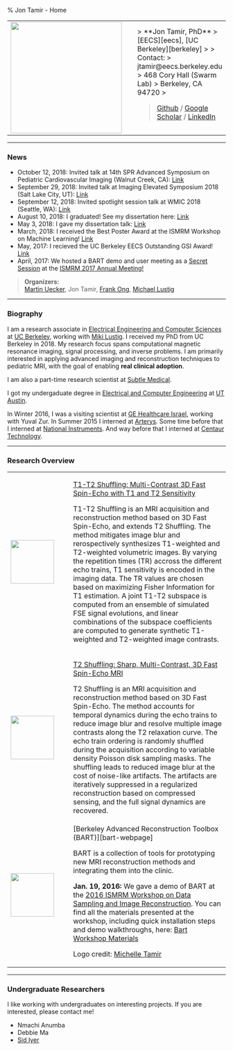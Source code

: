 % Jon Tamir - Home

<table>
<tr>
<td>
<img style='height:256px' src='images/me.png'>
</td>
<td width=20px>
</td>
<td>
> **Jon Tamir, PhD**  
> [EECS][eecs], [UC Berkeley][berkeley]
>
> Contact:  
> jtamir@eecs.berkeley.edu  
> 468 Cory Hall  (Swarm Lab)
> Berkeley, CA 94720  
>

> [Github][github] / [Google Scholar][gscholar] / [LinkedIn][linkedin]
</td>
</tr>
</table>

---

### News
* October 12, 2018: Invited talk at 14th SPR Advanced Symposium on Pediatric Cardiovascular Imaging (Walnut Creek, CA): [Link](https://www.pedrad.org/Events/SPR-Meetings/Cardiac-2018/14th-SPR-Advanced-Symposium-on-Pediatric-Cardiovascular-Imaging)
* September 29, 2018: Invited talk at Imaging Elevated Symposium 2018 (Salt Lake City, UT): [Link](https://medicine.utah.edu/imaging-elevated/speakers2018.php)
* September 12, 2018: Invited spotlight session talk at WMIC 2018 (Seattle, WA): [Link](http://www.wmis.org/2018-wmic/2018-spotlight-sessions)
* August 10, 2018: I graduated! See my dissertation here: [Link](https://www2.eecs.berkeley.edu/Pubs/TechRpts/2018/EECS-2018-124.html)
* May 3, 2018: I gave my dissertation talk: [Link](https://events.berkeley.edu/?event_ID=117179&date=2018-05-03&tab=all_events)
*  March, 2018: I received the Best Poster Award at the ISMRM Workshop on Machine Learning! [Link](https://www.ismrm.org/workshops/2018/Machine/)
*  May, 2017: I recieved the UC Berkeley EECS Outstanding GSI Award! [Link](https://www2.eecs.berkeley.edu/Students/Awards/13/)
*  April, 2017: We hosted a BART demo and user meeting as a [Secret Session](http://www.ismrm.org/secret/)
at the [ISMRM 2017 Annual Meeting!](http://www.ismrm.org/2017-annual-meeting-exhibition/)  
> __Organizers:__  
> [Martin Uecker](http://www.uecker.net), Jon Tamir, [Frank Ong](https://people.eecs.berkeley.edu/~frankong/), [Michael Lustig](http://www.mlustig.com)

---

### Biography
I am a research associate in [Electrical Engineering and Computer Sciences][eecs] at [UC Berkeley][berkeley],
working with [Miki Lustig][miki]. I received my PhD from UC Berkeley in 2018. My research focus spans computational magnetic resonance imaging, signal processing, and inverse problems.
I am primarily interested in applying advanced imaging and reconstruction techniques to pediatric MRI, with the goal of enabling **real clinical adoption**.

I am also a part-time research scientist at [Subtle Medical][subtle].

I got my undergaduate degree in [Electrical and Computer Engineering][ut-ece] at [UT Austin][utexas].

In Winter 2016, I was a visiting scientist at [GE Healthcare Israel](http://www.ge.com/il/), working with Yuval Zur. In Summer 2015 I interned at [Arterys](http://www.arterys.com). Some time before that I interned at
[National Instruments](http://www.ni.com). And way before that I interned at [Centaur Technology](http://www.centtech.com).

---

### Research Overview

<table>
<tr>
<td align="center">
<img style='height:100px' src='images/t2t1ir.gif'>
</td>
<td width=12px> </td>
<td>

[T1-T2 Shuffling: Multi-Contrast 3D Fast Spin-Echo with T1 and T2 Sensitivity][t1-t2shuffling-webpage]  

T1-T2 Shuffling is an MRI acquisition and reconstruction method based on 3D Fast Spin-Echo, and extends T2 Shuffling.
The method mitigates image blur and rerospectively synthesizes T1-weighted and T2-weighted volumetric images.
By varying the repetition times (TR) accross the different echo trains, T1 sensitivity is encoded in the imaging data.
The TR values are chosen based on maximizing Fisher Information for T1 estimation. A joint T1-T2 subspace is computed from 
an ensemble of simulated FSE signal evolutions, and linear combinations of the subspace coefficients are computed
to generate synthetic T1-weighted and T2-weighted image contrasts.

</td>
</tr>
<tr>
<tr>
<td align="center">
<img style='height:100px' src='images/t2sh_knees.gif'>
</td>
<td width=12px> </td>
<td>

[T2 Shuffling: Sharp, Multi-Contrast, 3D Fast Spin-Echo MRI][t2shuffling-webpage]  

T2 Shuffling is an MRI acquisition and reconstruction method based on 3D Fast Spin-Echo. The method accounts for temporal
dynamics during the echo trains to reduce image blur and resolve multiple image contrasts along the T2 relaxation curve.
The echo train ordering is randomly shuffled during the
acquisition according to variable density Poisson disk sampling masks. The shuffling leads to reduced image blur at the
cost of noise-like artifacts. The artifacts are iteratively suppressed in a regularized reconstruction based on
compressed sensing, and the full signal dynamics are recovered.

</td>
</tr>
<tr>
<td align="center">
<img style='height:100px' src='images/BART-logo.png'>  
</td>
<td width=12px> </td>
<td>
[Berkeley Advanced Reconstruction Toolbox (BART)][bart-webpage]  

BART is a collection of tools for prototyping new MRI reconstruction methods and integrating them into the clinic.

**Jan. 19, 2016:** We gave a demo of BART at the [2016 ISMRM Workshop on Data Sampling and Image
Reconstruction][sedona2016]. You can find all the materials presented at the workshop,
including quick installation steps and demo walkthroughs, here:
[Bart Workshop Materials][bart-workshop]

Logo credit: [Michelle Tamir](http://michelletamir.com)
</td>
</tr>
</table>

---

### Undergraduate Researchers

I like working with undergraduates on interesting projects. If you are interested, please contact me!

* Nmachi Anumba
* Debbie Ma
* [Sid Iyer](http://www.mit.edu/~ssi/)



[sedona2016]:http://ismrm.org/workshops/Data16/
[t2shuffling-webpage]:http://jtamir.github.com/t2shuffling-support
[t1-t2shuffling-webpage]:files/papers/0451.html
[bart-webpage]:http://mrirecon.github.io/bart
[bart-workshop]:http://github.com/mikgroup/bart-workshop
[eecs]: http://eecs.berkeley.edu/
[berkeley]: http://berkeley.edu/
[ut-ece]: http://www.ece.utexas.edu/
[utexas]: http://utexas.edu/
[miki]: http://www.mlustig.com
[github]: http://github.com/jtamir
[gscholar]: https://scholar.google.com/citations?user=F_6aatkAAAAJ&hl=en
[linkedin]: https://www.linkedin.com/in/jonathan-tamir-62887220
[subtle]: https://subtlemedical.com/
